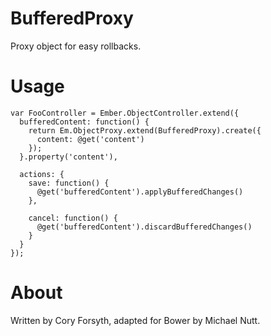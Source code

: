 BufferedProxy
=============

Proxy object for easy rollbacks.

Usage
=====

```
var FooController = Ember.ObjectController.extend({
  bufferedContent: function() {
    return Em.ObjectProxy.extend(BufferedProxy).create({
      content: @get('content')
    });
  }.property('content'),

  actions: {
    save: function() {
      @get('bufferedContent').applyBufferedChanges()
    },

    cancel: function() {
      @get('bufferedContent').discardBufferedChanges()
    }
  }
});
```

About
=====

Written by Cory Forsyth, adapted for Bower by Michael Nutt.
